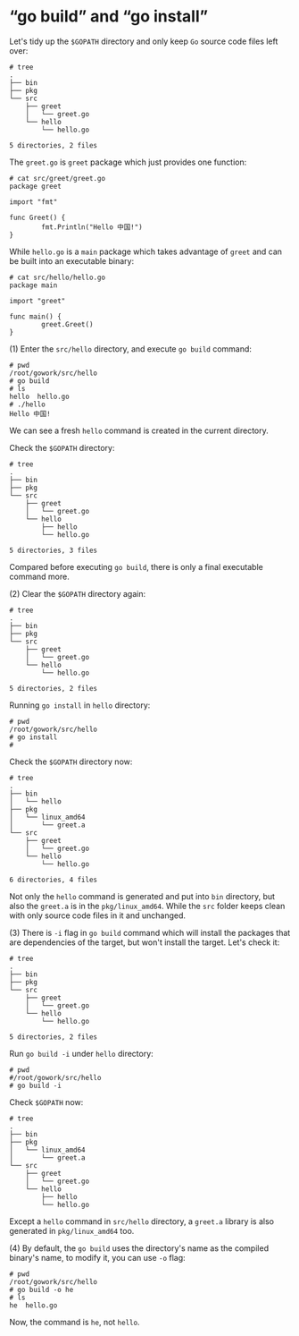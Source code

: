 # “go build” and “go install”

Let's tidy up the `$GOPATH` directory and only keep `Go` source code files left over:

```text
# tree
.
├── bin
├── pkg
└── src
    ├── greet
    │   └── greet.go
    └── hello
        └── hello.go

5 directories, 2 files
```

The `greet.go` is `greet` package which just provides one function:

```text
# cat src/greet/greet.go
package greet

import "fmt"

func Greet() {
        fmt.Println("Hello 中国!")
}
```

While `hello.go` is a `main` package which takes advantage of `greet` and can be built into an executable binary:

```text
# cat src/hello/hello.go
package main

import "greet"

func main() {
        greet.Greet()
}
```

\(1\) Enter the `src/hello` directory, and execute `go build` command:

```text
# pwd
/root/gowork/src/hello
# go build
# ls
hello  hello.go
# ./hello
Hello 中国!
```

We can see a fresh `hello` command is created in the current directory.

Check the `$GOPATH` directory:

```text
# tree
.
├── bin
├── pkg
└── src
    ├── greet
    │   └── greet.go
    └── hello
        ├── hello
        └── hello.go

5 directories, 3 files
```

Compared before executing `go build`, there is only a final executable command more.

\(2\) Clear the `$GOPATH` directory again:

```text
# tree
.
├── bin
├── pkg
└── src
    ├── greet
    │   └── greet.go
    └── hello
        └── hello.go

5 directories, 2 files
```

Running `go install` in `hello` directory:

```text
# pwd
/root/gowork/src/hello
# go install
#
```

Check the `$GOPATH` directory now:

```text
# tree
.
├── bin
│   └── hello
├── pkg
│   └── linux_amd64
│       └── greet.a
└── src
    ├── greet
    │   └── greet.go
    └── hello
        └── hello.go

6 directories, 4 files
```

Not only the `hello` command is generated and put into `bin` directory, but also the `greet.a` is in the `pkg/linux_amd64`. While the `src` folder keeps clean with only source code files in it and unchanged.

\(3\) There is `-i` flag in `go build` command which will install the packages that are dependencies of the target, but won't install the target. Let's check it:

```text
# tree
.
├── bin
├── pkg
└── src
    ├── greet
    │   └── greet.go
    └── hello
        └── hello.go

5 directories, 2 files
```

Run `go build -i` under `hello` directory:

```text
# pwd
#/root/gowork/src/hello
# go build -i
```

Check `$GOPATH` now:

```text
# tree
.
├── bin
├── pkg
│   └── linux_amd64
│       └── greet.a
└── src
    ├── greet
    │   └── greet.go
    └── hello
        ├── hello
        └── hello.go
```

Except a `hello` command in `src/hello` directory, a `greet.a` library is also generated in `pkg/linux_amd64` too.

\(4\) By default, the `go build` uses the directory's name as the compiled binary's name, to modify it, you can use `-o` flag:

```text
# pwd
/root/gowork/src/hello
# go build -o he
# ls
he  hello.go
```

Now, the command is `he`, not `hello`.

